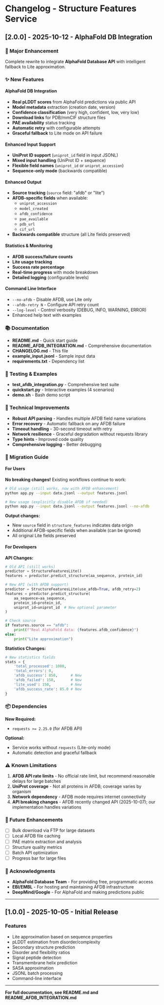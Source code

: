 # Changelog - Structure Features Service

## [2.0.0] - 2025-10-12 - AlphaFold DB Integration

### 🎉 Major Enhancement

Complete rewrite to integrate **AlphaFold Database API** with intelligent fallback to Lite approximation.

### ✨ New Features

#### AlphaFold DB Integration
- **Real pLDDT scores** from AlphaFold predictions via public API
- **Model metadata** extraction (creation date, version)
- **Confidence classification** (very high, confident, low, very low)
- **Download links** for PDB/mmCIF structure files
- **PAE availability** status tracking
- **Automatic retry** with configurable attempts
- **Graceful fallback** to Lite mode on API failure

#### Enhanced Input Support
- **UniProt ID support** (`uniprot_id` field in input JSONL)
- **Mixed input handling** (UniProt ID + sequence)
- **Flexible field names** (`uniprot_id` or `uniprot_accession`)
- **Sequence-only mode** (backwards compatible)

#### Enhanced Output
- **Source tracking** (`source` field: "afdb" or "lite")
- **AFDB-specific fields** when available:
  - `uniprot_accession`
  - `model_created`
  - `afdb_confidence`
  - `pae_available`
  - `pdb_url`
  - `cif_url`
- **Backwards compatible** structure (all Lite fields preserved)

#### Statistics & Monitoring
- **AFDB success/failure counts**
- **Lite usage tracking**
- **Success rate percentage**
- **Real-time progress** with mode breakdown
- **Detailed logging** (configurable levels)

#### Command Line Interface
- `--no-afdb` - Disable AFDB, use Lite only
- `--afdb-retry N` - Configure API retry count
- `--log-level` - Control verbosity (DEBUG, INFO, WARNING, ERROR)
- Enhanced help text with examples

### 📚 Documentation

- **README.md** - Quick start guide
- **README_AFDB_INTEGRATION.md** - Comprehensive documentation
- **CHANGELOG.md** - This file
- **example_input.jsonl** - Sample input data
- **requirements.txt** - Dependency list

### 🧪 Testing & Examples

- **test_afdb_integration.py** - Comprehensive test suite
- **quickstart.py** - Interactive examples (4 scenarios)
- **demo.sh** - Bash demo script

### 🔧 Technical Improvements

- **Robust API parsing** - Handles multiple AFDB field name variations
- **Error recovery** - Automatic fallback on any AFDB failure
- **Timeout handling** - 30-second timeout with retry
- **Network resilience** - Graceful degradation without requests library
- **Type hints** - Improved code quality
- **Comprehensive logging** - Better debugging

### 🔄 Migration Guide

#### For Users

**No breaking changes!** Existing workflows continue to work:

```bash
# Old usage (still works, now with AFDB enhancement)
python app.py --input data.jsonl --output features.jsonl

# New usage (explicitly disable AFDB if needed)
python app.py --input data.jsonl --output features.jsonl --no-afdb
```

**Output changes:**
- New `source` field in `structure_features` indicates data origin
- Additional AFDB-specific fields when available (can be ignored)
- All original Lite fields preserved

#### For Developers

**API Changes:**

```python
# Old API (still works)
predictor = StructureFeaturesLite()
features = predictor.predict_structure(aa_sequence, protein_id)

# New API (with AFDB support)
predictor = StructureFeaturesLite(use_afdb=True, afdb_retry=2)
features = predictor.predict_structure(
    aa_sequence=aa_sequence,
    protein_id=protein_id,
    uniprot_id=uniprot_id  # New optional parameter
)

# Check source
if features.source == "afdb":
    print(f"Real AlphaFold data: {features.afdb_confidence}")
else:
    print("Lite approximation")
```

**Statistics Changes:**

```python
# New statistics fields
stats = {
    'total_processed': 1000,
    'total_errors': 0,
    'afdb_success': 850,      # New
    'afdb_failed': 150,       # New
    'lite_used': 150,         # New
    'afdb_success_rate': 85.0 # New
}
```

### 📦 Dependencies

**New Required:**
- `requests >= 2.25.0` (for AFDB API)

**Optional:**
- Service works without `requests` (Lite-only mode)
- Automatic detection and graceful fallback

### ⚠️ Known Limitations

1. **AFDB API rate limits** - No official rate limit, but recommend reasonable delays for large batches
2. **UniProt coverage** - Not all proteins in AFDB; coverage varies by organism
3. **Network dependency** - AFDB mode requires internet connectivity
4. **API breaking changes** - AFDB recently changed API (2025-10-07); our implementation handles variations

### 🔮 Future Enhancements

- [ ] Bulk download via FTP for large datasets
- [ ] Local AFDB file caching
- [ ] PAE matrix extraction and analysis
- [ ] Structure quality metrics
- [ ] Batch API optimization
- [ ] Progress bar for large files

### 🙏 Acknowledgments

- **AlphaFold Database Team** - For providing free, programmatic access
- **EBI/EMBL** - For hosting and maintaining AFDB infrastructure
- **DeepMind/Google** - For AlphaFold and making predictions public

---

## [1.0.0] - 2025-10-05 - Initial Release

### Features

- Lite approximation based on sequence properties
- pLDDT estimation from disorder/complexity
- Secondary structure prediction
- Disorder and flexibility ratios
- Signal peptide detection
- Transmembrane helix prediction
- SASA approximation
- JSONL batch processing
- Command-line interface

---

**For full documentation, see README.md and README_AFDB_INTEGRATION.md**

